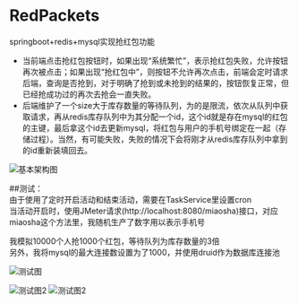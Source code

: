 # RedPackets
springboot+redis+mysql实现抢红包功能
- 当前端点击抢红包按钮时，如果出现“系统繁忙”，表示抢红包失败，允许按钮再次被点击；如果出现“抢红包中”，则按钮不允许再次点击，前端会定时请求后端，查询是否抢到，对于明确了抢到或未抢到的结果的，按钮恢复正常，但已经抢成功过的再次去抢会一直失败。
- 后端维护了一个size大于库存数量的等待队列，为的是限流，依次从队列中获取请求，再从redis库存队列中为其分配一个id，这个id就是存在mysql的红包的主键，最后拿这个id去更新mysql，将红包与用户的手机号绑定在一起（存储过程）。当然，有可能失败，失败的情况下会将刚才从redis库存队列中拿到的id重新装填回去。


![基本架构图](http://cmtimeoss.oss-cn-shanghai.aliyuncs.com/RedPacket.png)

##测试：</br>
由于使用了定时开启活动和结束活动，需要在TaskService里设置cron</br>
当活动开启时，使用JMeter请求(http://localhost:8080/miaosha)接口，对应miaosha这个方法里，我随机生产了数字用以表示手机号

我模拟10000个人抢1000个红包，等待队列为库存数量的3倍</br>
另外，我将mysql的最大连接数设置为了1000，并使用druid作为数据库连接池</br>

![测试图](http://cmtimeoss.oss-cn-shanghai.aliyuncs.com/qianghongbao.png)

![测试图2](http://cmtimeoss.oss-cn-shanghai.aliyuncs.com/RedPacket2.png)
![测试图2](http://cmtimeoss.oss-cn-shanghai.aliyuncs.com/sleep.jpg)
